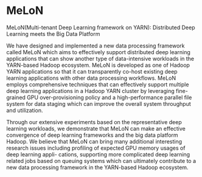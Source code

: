 # MeLoN
MeLoN(Multi-tenant Deep Learning framework on YARN): Distributed Deep Learning meets the Big Data Platform

We have designed and implemented a new data processing framework called MeLoN which aims to effectively support distributed deep learning applications that can show another type of data-intensive workloads in the YARN-based Hadoop ecosystem. MeLoN is developed as one of Hadoop YARN applications so that it can transparently co-host existing deep learning applications with other data processing workflows. MeLoN employs comprehensive techniques that can effectively support multiple deep learning applications in a Hadoop YARN cluster by leveraging fine-grained GPU over-provisioning policy and a high-performance parallel file system for data staging which can improve the overall system throughput and utilization. 

Through our extensive experiments based on the representative deep learning workloads, we demonstrate that MeLoN can make an effective convergence of deep learning frameworks and the big data platform Hadoop. We believe that MeLoN can bring many additional interesting research issues including profiling of expected GPU memory usages of deep learning appli-
cations, supporting more complicated deep learning related jobs based on queuing systems which can ultimately contribute to a new data processing framework in the YARN-based Hadoop ecosystem.
